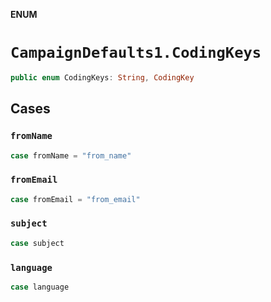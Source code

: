 **ENUM**

# `CampaignDefaults1.CodingKeys`

```swift
public enum CodingKeys: String, CodingKey
```

## Cases
### `fromName`

```swift
case fromName = "from_name"
```

### `fromEmail`

```swift
case fromEmail = "from_email"
```

### `subject`

```swift
case subject
```

### `language`

```swift
case language
```

